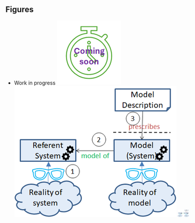 ## Figures

* Work in progress
![work in progress](../../images/comingSoon.png "work in progress")
[![Figure ABC](3relations.png "Figure abc")](3relations.png)
[<img src="3relations.png" alt="Alt Text" width="30" height="20">](3relations.png)
